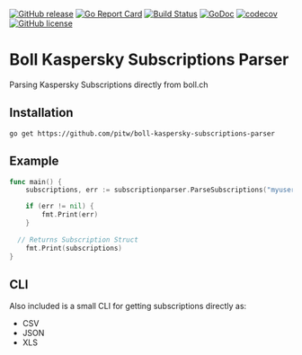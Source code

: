 [![GitHub release](https://img.shields.io/github/tag/pitw/boll-kaspersky-subscriptions-parser.svg?label=latest&colorB=orange)](https://github.com/pitw/boll-kaspersky-subscriptions-parser/releases/latest)
[![Go Report Card](https://goreportcard.com/badge/github.com/pitw/boll-kaspersky-subscriptions-parser)](https://goreportcard.com/report/github.com/pitw/boll-kaspersky-subscriptions-parser)
[![Build Status](https://travis-ci.org/pitwch/go-wrapper-proffix-restapi.svg?branch=master)](https://travis-ci.org/pitw/boll-kaspersky-subscriptions-parser)
[![GoDoc](https://godoc.org/github.com/pitw/boll-kaspersky-subscriptions-parser?status.svg)](https://godoc.org/github.com/pitw/boll-kaspersky-subscriptions-parser)
[![codecov](https://codecov.io/gh/pitw/boll-kaspersky-subscriptions-parser/branch/master/graph/badge.svg)](https://codecov.io/gh/pitw/boll-kaspersky-subscriptions-parser)
[![GitHub license](https://img.shields.io/github/license/pitw/boll-kaspersky-subscriptions-parser.svg)](https://github.com/pitw/boll-kaspersky-subscriptions-parser/blob/master/LICENSE)

# Boll Kaspersky Subscriptions Parser

Parsing Kaspersky Subscriptions directly from boll.ch


## Installation

```
go get https://github.com/pitw/boll-kaspersky-subscriptions-parser
```

## Example

```go
func main() {
	subscriptions, err := subscriptionparser.ParseSubscriptions("myuser", "mypsupersecretpassword")

	if (err != nil) {
		fmt.Print(err)
	}
  
  // Returns Subscription Struct
	fmt.Print(subscriptions)
}
```


## CLI

Also included is a small CLI for getting subscriptions
directly as:

- CSV
- JSON
- XLS
